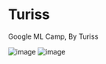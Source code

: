 # Turiss
Google ML Camp, By Turiss

 ![image](https://github.com/sunyaofeng8/Turiss/blob/master/img_folder/Model%20Confidence.png)
 ![image](https://github.com/sunyaofeng8/Turiss/blob/master/img_folder/System%20rectification%20rate%20comparison.png)
